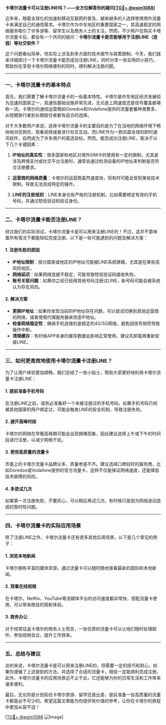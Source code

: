 **卡塔尔流量卡可以注册LINE吗？——全方位解答你的疑问[[TG💪+ @esim1088](https://t.me/s/esim1088)]**

近年来，随着全球化的加速和移动互联网的普及，越来越多的人选择使用境外流量卡来满足自己的通信需求。卡塔尔作为中东地区的重要国家之一，其高速稳定的网络服务吸引了许多游客、留学生以及商务人士的关注。然而，不少用户在购买卡塔尔流量卡后，都会有一个共同的疑问：**卡塔尔流量卡是否能够用于注册LINE（连我）等社交软件？**

这个问题看似简单，但实际上涉及到多方面的技术细节与政策限制。今天，我们就来详细探讨一下卡塔尔流量卡能否成功注册LINE，同时分享一些实用的小技巧，帮助你在享受卡塔尔网络便利的同时，顺利解决注册问题。

---

### **一、卡塔尔流量卡的基本特点**

首先，我们需要了解卡塔尔流量卡的一些基本特性。卡塔尔是中东地区经济发展较为迅速的国家之一，其通信基础设施非常先进，无论是上网速度还是信号覆盖都堪称一流。卡塔尔的通信运营商如Ooredoo和Vodafone提供的流量套餐种类繁多，从短期旅行者到长期居住者都有适合的选择。

对于大多数用户来说，选择卡塔尔流量卡的主要目的是为了在当地的网络环境下畅快地浏览网页、观看视频或者进行社交互动。而LINE作为一款风靡全球的即时通讯软件，自然成为了许多用户的首选目标。然而，能否成功注册LINE，取决于以下几个关键因素：

1. **IP地址的真实性**：很多国家和地区对境外SIM卡的使用有一定的限制，尤其是涉及跨境支付或社交平台注册时，通常会通过检测设备的IP地址来判断是否符合注册要求。
   
2. **运营商的网络质量**：卡塔尔的运营商虽然速度快，但有时可能会受到某些技术限制，导致无法完成特定的操作。
   
3. **LINE的注册规则**：LINE本身也有严格的注册机制，比如需要绑定有效的手机号码，并通过短信验证码验证身份。

---

### **二、卡塔尔流量卡能否注册LINE？**

经过我们的实际测试，卡塔尔流量卡是可以用来注册LINE的！不过，这并不意味着所有情况下都能轻松完成注册。以下是一些可能遇到的问题及解决方案：

#### **1. 注册失败的原因**
   - **IP地址限制**：部分国家或地区的IP地址可能被LINE系统屏蔽，尤其是在某些高风险地区。
   - **网络延迟**：如果网络连接不稳定，可能导致短信验证码接收失败。
   - **账号关联问题**：如果你之前已经用其他号码注册过LINE，新号码可能会被系统认为存在风险。

#### **2. 解决方案**
   - **更换IP地址**：如果你发现当前的IP地址存在问题，可以尝试切换到其他运营商的网络，或者使用代理服务器来改变IP地址。
   - **检查网络稳定性**：确保手机连接的是稳定的4G/5G网络，避免因信号弱而导致操作中断。
   - **清理缓存**：有时候APP本身的缓存数据会影响正常使用，建议先卸载再重新安装LINE。

---

### **三、如何更高效地使用卡塔尔流量卡注册LINE？**

为了让用户体验更加顺畅，我们总结了一些小贴士，帮助大家更好地利用卡塔尔流量卡注册LINE：

#### **1. 提前准备手机号码**
   在注册LINE之前，请务必准备好一个未被注册过的手机号码。如果手机号码已经被其他国家的用户绑定过，可能会触发LINE的安全机制，导致注册失败。

#### **2. 避开高峰时段**
   卡塔尔的网络在早晚高峰期可能会出现拥堵现象，因此建议选择上午或下午的时间段进行注册，以减少网络干扰。

#### **3. 使用高质量的流量卡**
   市面上的卡塔尔流量卡品牌众多，质量参差不齐。建议选择口碑较好的服务商，比如Ooredoo或Vodafone提供的官方流量卡，这样不仅能保证网络速度，还能降低技术故障的风险。

#### **4. 多尝试几次**
   如果第一次注册失败，不要灰心，可以稍后再试几次。有时候只是因为网络波动造成的暂时性问题。

---

### **四、卡塔尔流量卡的实际应用场景**

除了注册LINE之外，卡塔尔流量卡还有很多其他实用场景，以下是几个常见的例子：

#### **1. 浏览本地新闻**
   卡塔尔拥有丰富的媒体资源，通过流量卡可以随时随地查看最新的国际和本地新闻。

#### **2. 观看在线视频**
   在卡塔尔，Netflix、YouTube等流媒体平台的访问速度都非常快，搭配流量卡使用，可以带来绝佳的观影体验。

#### **3. 商务办公**
   对于经常往返卡塔尔的商务人士而言，一张优质的流量卡可以让他们随时处理邮件、参加视频会议，提升工作效率。

---

### **五、总结与建议**

总的来说，卡塔尔流量卡是可以用来注册LINE的，但需要一定的技巧和耐心。如果你遵循了上述提到的方法，并选择了合适的流量卡，相信一定能顺利完成注册。此外，卡塔尔流量卡的应用场景远不止于此，它还能够为你的日常生活和工作带来诸多便利。

最后，无论你是计划前往卡塔尔旅游、留学还是出差，提前准备一张高质量的流量卡都是必不可少的。希望这篇文章能为你提供有价值的参考，让你在卡塔尔的旅程中更加从容不迫！

[[TG💪+ @esim1088](https://t.me/s/esim1088) ![Image](https://i.postimg.cc/4NQfJmqS/Snipaste-2025-05-13-00-14-12.png)]